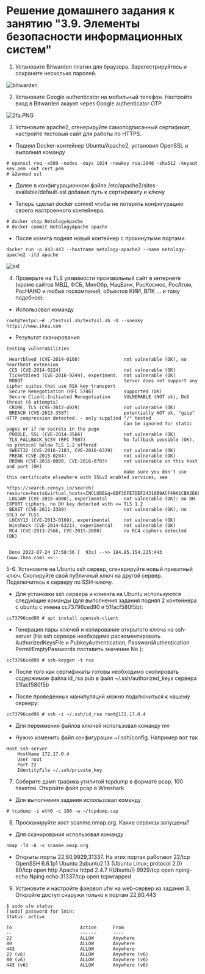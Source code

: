 # Решение домашнего задания к занятию "3.9. Элементы безопасности информационных систем"
1. Установите Bitwarden плагин для браузера. Зарегестрируйтесь и сохраните несколько паролей.

![bitwarden](bitwarden.PNG)

2. Установите Google authenticator на мобильный телефон. Настройте вход в Bitwarden акаунт через Google authenticator OTP.

![2fa.PNG](2fa.PNG)

3. Установите apache2, сгенерируйте самоподписанный сертификат, настройте тестовый сайт для работы по HTTPS.

* Поднял Docker-контейнер Ubuntu/Apache2, установил OpenSSL и выполнил команду

```
# openssl req -x509 -nodes -days 1024 -newkey rsa:2048 -sha512 -keyout key.pem -out cert.pem
# a2enmod ssl
```

* Далее в конфигурационном файле  /etc/apache2/sites-available/default-ssl добавил путь к сертификату и ключу

* Теперь сделал docker commit чтобы не потерять конфигурацию своего настроенного контейнера.

```
# docker stop NetologyApache
# docker commit NetologyApache apache
```

* После комита поднял новый контейнер с прокинутыми портами.

```
docker run -p 443:443 --hostname netology-apache2 --name netology-apache2 -itd apache
```

![ssl](ssl-apache.PNG)

4. Проверьте на TLS уязвимости произвольный сайт в интернете (кроме сайтов МВД, ФСБ, МинОбр, НацБанк, РосКосмос, РосАтом, РосНАНО и любых госкомпаний, объектов КИИ, ВПК ... и тому подобное).

* Использовал команду
```
root@testpc:~# ./testssl.sh/testssl.sh -U --sneaky https://www.ikea.com
```

* Результат сканирования

```
Testing vulnerabilities

 Heartbleed (CVE-2014-0160)                not vulnerable (OK), no heartbeat extension
 CCS (CVE-2014-0224)                       not vulnerable (OK)
 Ticketbleed (CVE-2016-9244), experiment.  not vulnerable (OK)
 ROBOT                                     Server does not support any cipher suites that use RSA key transport
 Secure Renegotiation (RFC 5746)           supported (OK)
 Secure Client-Initiated Renegotiation     VULNERABLE (NOT ok), DoS threat (6 attempts)
 CRIME, TLS (CVE-2012-4929)                not vulnerable (OK)
 BREACH (CVE-2013-3587)                    potentially NOT ok, "gzip" HTTP compression detected. - only supplied "/" tested
                                           Can be ignored for static pages or if no secrets in the page
 POODLE, SSL (CVE-2014-3566)               not vulnerable (OK)
 TLS_FALLBACK_SCSV (RFC 7507)              No fallback possible (OK), no protocol below TLS 1.2 offered
 SWEET32 (CVE-2016-2183, CVE-2016-6329)    not vulnerable (OK)
 FREAK (CVE-2015-0204)                     not vulnerable (OK)
 DROWN (CVE-2016-0800, CVE-2016-0703)      not vulnerable on this host and port (OK)
                                           make sure you don't use this certificate elsewhere with SSLv2 enabled services, see
                                           https://search.censys.io/search?resource=hosts&virtual_hosts=INCLUDE&q=8DF36FE7DEF24310B9ACF49A1CBA2E6F756EFAB39C5072A2A26F6BC5AB5D674B
 LOGJAM (CVE-2015-4000), experimental      not vulnerable (OK): no DH EXPORT ciphers, no DH key detected with <= TLS 1.2
 BEAST (CVE-2011-3389)                     not vulnerable (OK), no SSL3 or TLS1
 LUCKY13 (CVE-2013-0169), experimental     not vulnerable (OK)
 Winshock (CVE-2014-6321), experimental    not vulnerable (OK)
 RC4 (CVE-2013-2566, CVE-2015-2808)        no RC4 ciphers detected (OK)


 Done 2022-07-24 17:50:56 [  93s] -->> 184.85.154.225:443 (www.ikea.com) <<--
```
5-6. Установите на Ubuntu ssh сервер, сгенерируйте новый приватный ключ. Скопируйте свой публичный ключ на другой сервер. Подключитесь к серверу по SSH-ключу.

* Для установки ssh сервера и клиента на Ubuntu используются следующие команды (для выполнения задания поднял 2 контейнера с ubuntu c имена cc73796ced90 и 51facf580f5b):

```
cc73796ced90 # apt install openssh-client
```
* Генерация пары ключей и копирование открытого ключа на ssh-server (На ssh сервере необходимо раскоментировать AuthorizedKeysFile и PubkeyAuthentication, PasswordAuthentication PermitEmptyPasswords поставить значение No ):

```
cc73796ced90 # ssh-keygen -t rsa
```

* После того как сертификаты готовы необходимо скопировать содержимое файла id_rsa.pub в файл ~/.ssh/authorized_keys сервера 51facf580f5b

* После проведенных манипуляций можно подключиться к нашему серверу:

```
cc73796ced90 # ssh -i ~/.ssh/id_rsa root@172.17.0.4
```

* Для переимения файлов ключей использовал команду mv

* Нужно изменить файл конфигурации ~/.ssh/config. Например вот так

```
Host ssh-server
    HostName 172.17.0.4
    User root
    Port 22
    IdentityFile ~/.ssh/private_key
```

7. Соберите дамп трафика утилитой tcpdump в формате pcap, 100 пакетов. Откройте файл pcap в Wireshark.

* Для выполнения задания использовал команду

```
# tcpdump -i eth0 -c 100 -w ~/tcpdump.cap
```

8. Просканируйте хост scanme.nmap.org. Какие сервисы запущены?

* Для сканирования использовал команду

```
nmap -T4 -A -v scanme.nmap.org
```
* Открыты порты 22,80,9929,31337. На этих портах работают 
22/tcp OpenSSH 6.6.1p1 Ubuntu 2ubuntu2.13 (Ubuntu Linux; protocol 2.0)
80/tcp    open  http       Apache httpd 2.4.7 ((Ubuntu))
9929/tcp  open  nping-echo Nping echo
31337/tcp open  tcpwrapped

9. Установите и настройте фаервол ufw на web-сервер из задания 3. Откройте доступ снаружи только к портам 22,80,443

```
$ sudo ufw status
[sudo] password for lmin:
Status: active

To                         Action      From
--                         ------      ----
22                         ALLOW       Anywhere
80                         ALLOW       Anywhere
443                        ALLOW       Anywhere
22 (v6)                    ALLOW       Anywhere (v6)
80 (v6)                    ALLOW       Anywhere (v6)
443 (v6)                   ALLOW       Anywhere (v6)
```
